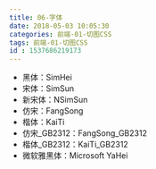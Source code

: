 ```yaml
---
title: 06-字体
date: 2018-05-03 10:05:30
categories: 前端-01-切图CSS
tags: 前端-01-切图CSS
id : 1537686219173
---
```


- 黑体：SimHei 
- 宋体：SimSun 
- 新宋体：NSimSun 
- 仿宋：FangSong 
- 楷体：KaiTi 
- 仿宋_GB2312：FangSong_GB2312 
- 楷体_GB2312：KaiTi_GB2312  
- 微软雅黑体：Microsoft YaHei